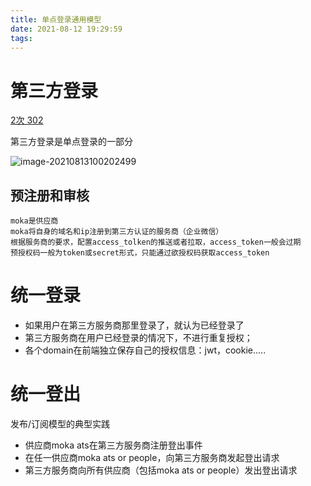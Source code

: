 ```yaml
---
title: 单点登录通用模型
date: 2021-08-12 19:29:59
tags:
---
```




# 第三方登录

[2次 302]()

第三方登录是单点登录的一部分

![image-20210813100202499](/Users/qifei/Documents/blog/source/_posts/系统设计/单点登录/第三方认证通用流程.png)

## 预注册和审核

```
moka是供应商
moka将自身的域名和ip注册到第三方认证的服务商（企业微信）
根据服务商的要求，配置access_tolken的推送或者拉取，access_token一般会过期
预授权码一般为token或secret形式，只能通过欲授权码获取access_token
```





# 统一登录

- 如果用户在第三方服务商那里登录了，就认为已经登录了
- 第三方服务商在用户已经登录的情况下，不进行重复授权；<!--这里经常会出现bug，因为授权信息掉了，还不给重复授权-->
- 各个domain在前端独立保存自己的授权信息：jwt，cookie.....





# 统一登出

发布/订阅模型的典型实践

- 供应商moka ats在第三方服务商注册登出事件
- 在任一供应商moka ats or people，向第三方服务商发起登出请求
- 第三方服务商向所有供应商（包括moka ats or people）发出登出请求